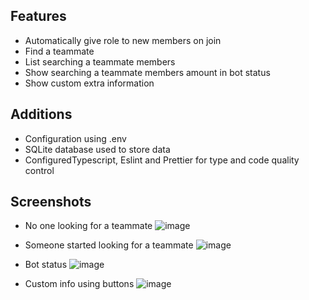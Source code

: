 ## Features
- Automatically give role to new members on join
- Find a teammate
- List searching a teammate members
- Show searching a teammate members amount in bot status
- Show custom extra information

## Additions
- Configuration using .env
- SQLite database used to store data
- ConfiguredTypescript, Eslint and Prettier for type and code quality control

## Screenshots
- No one looking for a teammate
![image](https://github.com/sndmax/helper_bot/assets/11539771/5763acc3-ff32-4162-a214-757a089069cc)

- Someone started looking for a teammate
![image](https://github.com/sndmax/helper_bot/assets/11539771/ddcd3e69-b95b-4fa3-9063-171337cf7511)

- Bot status
![image](https://github.com/sndmax/helper_bot/assets/11539771/947fb3f3-ec2e-4d6f-b886-f1594a7acbf1)

- Custom info using buttons
![image](https://github.com/sndmax/helper_bot/assets/11539771/28d3918e-b9e4-4582-b906-7693f8feecb5)
